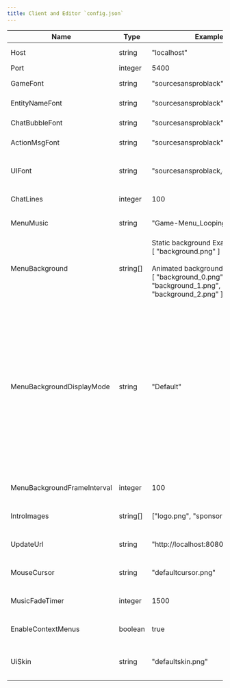 ```yaml
---
title: Client and Editor `config.json`
---
```


| Name                        | Type     | Example                                                                                                                                                       | Description                                                                                                                                                                                                                                                                                                                                                                                                                                                                                                                                                                            |
| --------------------------- | -------- | ------------------------------------------------------------------------------------------------------------------------------------------------------------- | -------------------------------------------------------------------------------------------------------------------------------------------------------------------------------------------------------------------------------------------------------------------------------------------------------------------------------------------------------------------------------------------------------------------------------------------------------------------------------------------------------------------------------------------------------------------------------------- |
| Host                        | string   | "localhost"                                                                                                                                                   | The IP address or host name of the server.                                                                                                                                                                                                                                                                                                                                                                                                                                                                                                                                             |
| Port                        | integer  | 5400                                                                                                                                                          | The port on the server.                                                                                                                                                                                                                                                                                                                                                                                                                                                                                                                                                                |
| GameFont                    | string   | "sourcesansproblack"                                                                                                                                          | The name of the font to use for non-UI rendering.                                                                                                                                                                                                                                                                                                                                                                                                                                                                                                                                      |
| EntityNameFont              | string   | "sourcesansproblack"                                                                                                                                          | The name of the font to use for entity names.                                                                                                                                                                                                                                                                                                                                                                                                                                                                                                                                          |
| ChatBubbleFont              | string   | "sourcesansproblack"                                                                                                                                          | The name of the font to use for chat bubble text.                                                                                                                                                                                                                                                                                                                                                                                                                                                                                                                                      |
| ActionMsgFont               | string   | "sourcesansproblack"                                                                                                                                          | The name of the font to use for action messages.                                                                                                                                                                                                                                                                                                                                                                                                                                                                                                                                       |
| UIFont                      | string   | "sourcesansproblack,8"                                                                                                                                        | The name and size of the font to use for unstyled windows (such as debug/admin) comma-delimited (`name,size`).                                                                                                                                                                                                                                                                                                                                                                                                                                                                         |
| ChatLines                   | integer  | 100                                                                                                                                                           | The number of lines to save for chat scroll-back.                                                                                                                                                                                                                                                                                                                                                                                                                                                                                                                                      |
| MenuMusic                   | string   | "Game-Menu_Looping.ogg"                                                                                                                                       | The name of the music file to play on the main menu (file must be in `resources/music`).                                                                                                                                                                                                                                                                                                                                                                                                                                                                                               |
| MenuBackground              | string[] | Static background Example:<br/>[ "background.png" ]<br/><br/>Animated background Example:<br/>[ "background_0.png", "background_1.png", "background_2.png" ], | Sets the main menu's background texture. If the list contains more than 1 texture file, the background will be animated by sequentially drawing them (file(s) must be in `resources/gui`). [Click here to watch a walk-through video.](https://s3.us-east-2.amazonaws.com/ascensiongamedev/filehost/9b51895eb091e0ca8beeddc46ab4125a.mp4 'Click here to watch a walk-through video.')                                                                                                                                                                                                  |
| MenuBackgroundDisplayMode   | string   | "Default"                                                                                                                                                     | Sets the display mode of the main menu's background.<br/>`Default`: Default display mode of fullscreen textures.<br/>`Center`: Positions the texture in the center of the game window.<br/>`Stretch`: Stretches the texture to the game window size.<br/>`FitHeight`: Fits the texture to the game window height.<br/>`FitWidth`: Fits the texture to the game window width.<br/>`Fit`: Fits the texture to the game window by using the DrawFullScreenTextureFitMaximum method.<br/>`Cover`: Fits the texture to the game window by using the DrawFullScreenTextureFitMinimum method. |
| MenuBackgroundFrameInterval | integer  | 100                                                                                                                                                           | Sets the frames interval (milliseconds) of the main menu's animated background.                                                                                                                                                                                                                                                                                                                                                                                                                                                                                                        |
| IntroImages                 | string[] | ["logo.png", "sponsor.png"]                                                                                                                                   | A list from which introductory images are drawn when the game client is launched.                                                                                                                                                                                                                                                                                                                                                                                                                                                                                                      |
| UpdateUrl                   | string   | "http://localhost:8080/update.json"                                                                                                                           | The URL to the update manifest file generated by the editor (see [Auto Updater](../deploy/updater.md)).                                                                                                                                                                                                                                                                                                                                                                                                                                                                                |
| MouseCursor                 | string   | "defaultcursor.png"                                                                                                                                           | Sets a custom sprite to be used as cursor by the game client (file must be in `resources/misc`).                                                                                                                                                                                                                                                                                                                                                                                                                                                                                       |
| MusicFadeTimer              | integer  | 1500                                                                                                                                                          | Determines the time it takes to fade-in or fade-out a song when no other instructions are given.                                                                                                                                                                                                                                                                                                                                                                                                                                                                                       |
| EnableContextMenus          | boolean  | true                                                                                                                                                          | Configures whether or not the context menus are enabled upon right-clicking certain elements.                                                                                                                                                                                                                                                                                                                                                                                                                                                                                          |
| UiSkin                      | string   | "defaultskin.png"                                                                                                                                             | Configures the name of the UI's skin or skin texture to use (file must end in .png and must be in `resources/gui`).                                                                                                                                                                                                                                                                                                                                                                                                                                                                    |
